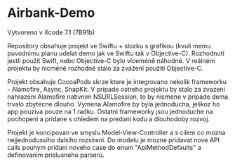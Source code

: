 # Airbank-Demo

Vytvoreno v Xcode 7.1 (7B91b)

Repository obsahuje projekt ve Swiftu + slozku s grafikou (kvuli memu puvodnimu planu udelat demo jak ve Swiftu tak v Objective-C). Rozhodnutí jestli použít Swift, nebo Objective-C bylo víceméně náhodné. V reálném projektu by nicméně rozhodně stálo za zvážení použití Objective-C.

Projekt obsahuje CocoaPods skrze ktere je integrovano nekolik frameworku - Alamofire, Async, SnapKit. V pripade ostreho projektu by stalo za zvazeni nahrazeni Alamofire nativnim NSURLSession, to by nicmene v pripade dema trvalo zbytecne dlouho. Vymena Alamofire by byla jednoducha, jelikoz ho app pouziva pouze na 1 radku. Ostatni frameworky jsou jednoduche na pochopeni a pridane s ohledem na predani kodu a dlouhodoby rozvoj.

Projekt je koncipovan ve smyslu Model-View-Controller a s cilem co mozna nejjednodussiho dalsiho rozsireni. Do modelu je mozne pridavat nove API calls pouhym pridani noveho case do enum "ApiMethodDefaults" a definovanim prislusneho parseru.